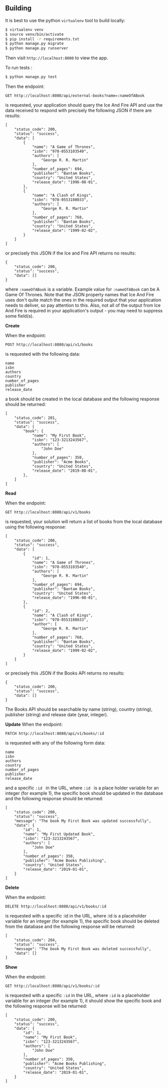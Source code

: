 ## Building

It is best to use the python `virtualenv` tool to build locally:

```sh
$ virtualenv venv
$ source venv/bin/activate
$ pip install -r requirements.txt
$ python manage.py migrate
$ python manage.py runserver
```

Then visit `http://localhost:8000` to view the app.


To run tests :

```sh
$ python manage.py test
```


Then the endpoint:

    GET http://localhost:8080/api/external-books?name=:nameOfABook

is requested, your application should query the Ice And Fire API and use the data received to respond with precisely the following JSON if there are results:
    

    [
        "status_code": 200,
        "status": "success",
        "data": [
            {
                "name": "A Game of Thrones",
                "isbn": "978-0553103540",
                "authors": [
                    "George R. R. Martin"
                ],
                "number_of_pages": 694,
                "publisher": "Bantam Books",
                "country": "United States",
                "release_date": "1996-08-01",
            },
            {
                "name": "A Clash of Kings",
                "isbn": "978-0553108033",
                "authors": [
                    "George R. R. Martin"
                ],
                "number_of_pages": 768,
                "publisher": "Bantam Books",
                "country": "United States",
                "release_date": "1999-02-02",
            }
        ]
    ]
or precisely this JSON if the Ice and Fire API returns no results:
```
{
    "status_code": 200,
    "status": "success",
    "data": []
}
```

where `:nameOfABook` is a variable. Example value for `:nameOfABook` can be A Game Of Thrones.
Note that the JSON property names that Ice And Fire uses don't quite match the ones in the required output that your application needs to deliver, so pay attention to this. Also, not all of the output from Ice And Fire is required in your application's output - you may need to suppress some field(s).


**Create**

When the endpoint:

    POST http://localhost:8080/api/v1/books
is requested with the following data:

```
name
isbn
authors
country
number_of_pages
publisher
release_date
```
a book should be created in the local database and the following response should be returned:
```
[
    "status_code": 201,
    "status": "success",
    "data": [
        "book": {
            "name": "My First Book",
            "isbn": "123-3213243567",
            "authors": [
                "John Doe"
            ],
            "number_of_pages": 350,
            "publisher": "Acme Books",
            "country": "United States",
            "release_date": "2019-08-01",
        },
    ]
]
```
**Read**

When the endpoint:

    GET http://localhost:8080/api/v1/books
is requested, your solution will return a list of books from the local database using the following response:
```
[
    "status_code": 200,
    "status": "success",
    "data": [
        {
            "id": 1,
            "name": "A Game of Thrones",
            "isbn": "978-0553103540",
            "authors": [
                "George R. R. Martin"
            ],
            "number_of_pages": 694,
            "publisher": "Bantam Books",
            "country": "United States",
            "release_date": "1996-08-01",
        },
        {
            "id": 2,
            "name": "A Clash of Kings",
            "isbn": "978-0553108033",
            "author": [
                "George R. R. Martin"
            ],
            "number_of_pages": 768,
            "publisher": "Bantam Books",
            "country": "United States",
            "release_date": "1999-02-02",
        }
    ]
]

```

or precisely this JSON if the Books API returns no results:
```
{
    "status_code": 200,
    "status": "success",
    "data": []
}
```

The Books API should be searchable by name (string), country (string), publisher (string) and release date (year, integer).

**Update**
When the endpoint:

    PATCH http://localhost:8080/api/v1/books/:id
is requested with any of the following form data:
```
name
isbn
authors
country
number_of_pages
publisher
release_date
```

and a specific `:id ` in the URL, where `:id ` is a place holder variable for an integer (for example 1), the specific book should be updated in the database and the following response should be returned:

```
[
    "status_code": 200,
    "status": "success",
    "message": "The book My First Book was updated successfully",
    "data": {
        "id": 1,
        "name": "My First Updated Book",
        "isbn": "123-3213243567",
        "authors": [
            "John Doe"
        ],
        "number_of_pages": 350,
        "publisher": "Acme Books Publishing",
        "country": "United States",
        "release_date": "2019-01-01",
    }
]
```

**Delete**

When the endpoint:

    DELETE http://localhost:8080/api/v1/books/:id
is requested with a specific :id in the URL, where :id is a placeholder variable for an integer (for example 1), the specific book should be deleted from the database and the following response will be returned:
```
[
    "status_code": 204,
    "status": "success",
    "message": "The book My First Book was deleted successfully",
    "data": []
]
```

**Show**

When the endpoint:

    GET http://localhost:8080/api/v1/books/:id
is requested with a specific `:id` in the URL, where `:id` is a placeholder variable for an integer (for example 1), it should show the specific book and the following response will be returned:

```
[
    "status_code": 200,
    "status": "success",
    "data": {
        "id": 1,
        "name": "My First Book",
        "isbn": "123-3213243567",
        "authors": [
            "John Doe"
        ],
        "number_of_pages": 350,
        "publisher": "Acme Books Publishing",
        "country": "United States",
        "release_date": "2019-01-01",
    }
]
```